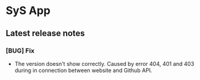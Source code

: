 # SyS App

## Latest release notes
### [BUG] Fix
- The version doesn't show correctly. Caused by error 404, 401 and 403 during in connection between website and Github API.